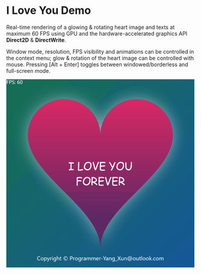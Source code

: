 # I Love You Demo

Real-time rendering of a glowing & rotating heart image and texts at maximum 60 FPS using GPU and the hardware-accelerated graphics API **Direct2D** & **DirectWrite**.

Window mode, resolution, FPS visibility and animations can be controlled in the context menu; glow & rotation of the heart image can be controlled with mouse. Pressing [Alt + Enter] toggles between windowed/borderless and full-screen mode.

<img src="Screenshots/I-Love-You-Demo.gif" width="500"/>
